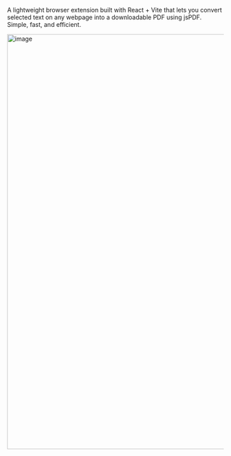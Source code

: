 A lightweight browser extension built with React + Vite that lets you convert selected text on any webpage into a downloadable PDF using jsPDF. Simple, fast, and efficient.

<img width="1919" height="964" alt="image" src="https://github.com/user-attachments/assets/7a017b59-ba3a-4869-90c4-c1e2319c07a1" />



